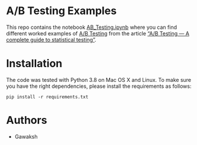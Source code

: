 # A/B Testing Examples

This repo contains the notebook [AB_Testing.ipynb](AB_Testing.ipynb) where you
can find different worked examples of [A/B
Testing](https://en.wikipedia.org/wiki/A/B_testing) from the article  [“A/B
Testing — A complete guide to statistical
testing”](https://blog.analytics-toolkit.com/2022/a-b-testing-statistics-a-concise-guide/).


# Installation

The code was tested with Python 3.8 on Mac OS X and Linux. To make sure you
have the right dependencies, please install the requirements as follows:

```commandline
pip install -r requirements.txt
```


# Authors
- Gawaksh
